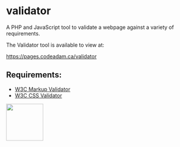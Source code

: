 # validator

A PHP and JavaScript tool to validate a webpage against a variety of requirements. 

The Validator tool is available to view at:

https://pages.codeadam.ca/validator

## Requirements:

* [W3C Markup Validator](https://validator.w3.org/)
* [W3C CSS Validator](https://jigsaw.w3.org/css-validator/)

<a href="https://codeadam.ca">
<img src="https://codeadam.ca/images/code-block.png" width="100">
</a>

